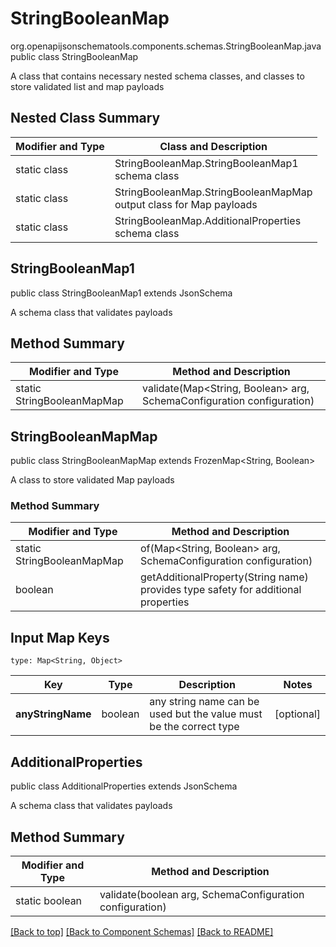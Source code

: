 # StringBooleanMap
org.openapijsonschematools.components.schemas.StringBooleanMap.java
public class StringBooleanMap

A class that contains necessary nested schema classes, and classes to store validated list and map payloads

## Nested Class Summary
| Modifier and Type | Class and Description |
| ----------------- | ---------------------- |
| static class | StringBooleanMap.StringBooleanMap1<br> schema class |
| static class | StringBooleanMap.StringBooleanMapMap<br> output class for Map payloads |
| static class | StringBooleanMap.AdditionalProperties<br> schema class |

## StringBooleanMap1
public class StringBooleanMap1
extends JsonSchema

A schema class that validates payloads

## Method Summary
| Modifier and Type | Method and Description |
| ----------------- | ---------------------- |
| static StringBooleanMapMap | validate(Map<String, Boolean> arg, SchemaConfiguration configuration) |

## StringBooleanMapMap
public class StringBooleanMapMap
extends FrozenMap<String, Boolean>

A class to store validated Map payloads

### Method Summary
| Modifier and Type | Method and Description |
| ----------------- | ---------------------- |
| static StringBooleanMapMap | of(Map<String, Boolean> arg, SchemaConfiguration configuration) |
| boolean | getAdditionalProperty(String name)<br>provides type safety for additional properties |

## Input Map Keys
```
type: Map<String, Object>
```
Key | Type |  Description | Notes
------------ | ------------- | ------------- | -------------
**anyStringName** | boolean | any string name can be used but the value must be the correct type | [optional]

## AdditionalProperties
public class AdditionalProperties
extends JsonSchema

A schema class that validates payloads

## Method Summary
| Modifier and Type | Method and Description |
| ----------------- | ---------------------- |
| static boolean | validate(boolean arg, SchemaConfiguration configuration) |

[[Back to top]](#top) [[Back to Component Schemas]](../../../README.md#Component-Schemas) [[Back to README]](../../../README.md)

